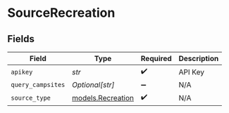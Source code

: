 # SourceRecreation


## Fields

| Field                                        | Type                                         | Required                                     | Description                                  |
| -------------------------------------------- | -------------------------------------------- | -------------------------------------------- | -------------------------------------------- |
| `apikey`                                     | *str*                                        | :heavy_check_mark:                           | API Key                                      |
| `query_campsites`                            | *Optional[str]*                              | :heavy_minus_sign:                           | N/A                                          |
| `source_type`                                | [models.Recreation](../models/recreation.md) | :heavy_check_mark:                           | N/A                                          |